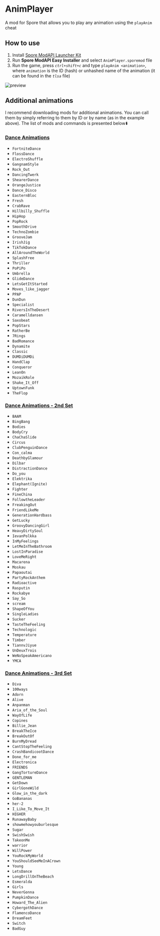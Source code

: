 # AnimPlayer
A mod for Spore that allows you to play any animation using the `playAnim` cheat

## How to use
1. Install [Spore ModAPI Launcher Kit](http://davoonline.com/sporemodder/rob55rod/ModAPI/Public/index.html)
2. Run **Spore ModAPI Easy Installer** and select `AnimPlayer.sporemod` file
3. Run the game, press *`ctrl+shift+c`* and type `playAnim <animation>`, where *`animation`* is the ID (hash) or unhashed name of the animation (it can be found in the *`tlsa`* file)

![preview](Preview.gif)

## Additional animations
I recommend downloading mods for additional animations. You can call them by simply referring to them by ID or by name (as in the example above). The list of mods and commands is presented below⬇️

### [Dance Animations](https://davoonline.com/phpBB3/viewtopic.php?t=9826)
+ `FortniteDance`
+ `FlossDance`
+ `ElectroShuffle`
+ `GangnamStyle`
+ `Rock_Out`
+ `DancingTwerk`
+ `ShearerDance`
+ `OrangeJustice`
+ `Dance_Disco`
+ `EasternBloc`
+ `Fresh`
+ `CrabRave`
+ `Hillbilly_Shuffle`
+ `HipHop`
+ `PopRock`
+ `SmoothDrive`
+ `TechnoZombie`
+ `GrooveJam`
+ `IrishJig`
+ `TikTokDance`
+ `AllAroundTheWorld`
+ `SplashFree`
+ `Thriller`
+ `PoPiPo`
+ `Umbrella`
+ `GlideDance`
+ `LetsGetItStarted`
+ `Moves_like_jagger`
+ `PPAP`
+ `DunDun`
+ `Specialist`
+ `RiversInTheDesert`
+ `Caramelldansen`
+ `Saxobeat`
+ `PopStars`
+ `RatherBe`
+ `7Rings`
+ `BadRomance`
+ `Dynamite`
+ `Classic`
+ `DUMDiDUMDi`
+ `HandClap`
+ `Conqueror`
+ `LeanOn`
+ `MozaikRole`
+ `Shake_It_Off`
+ `UptownFunk`
+ `TheFlop`

### [Dance Animations - 2nd Set](https://davoonline.com/phpBB3/viewtopic.php?p=39311&hilit=Dance+Animations+Mod+2rd+Set)
+ `BAAM`
+ `BingBang`
+ `Bodies`
+ `BodyCry`
+ `ChaChaSlide`
+ `Circus`
+ `ClubPenguinDance`
+ `Con_calma`
+ `DeathbyGlamour`
+ `Dilbar`
+ `DistractionDance`
+ `Do_you`
+ `Elektrika`
+ `Elephant(Ignite)`
+ `Fighter`
+ `FineChina`
+ `FollowtheLeader`
+ `FreakingOut`
+ `FriendLikeMe`
+ `GenerationHardbass`
+ `GetLucky`
+ `GroovyDancingGirl`
+ `HeavyDirtySoul`
+ `IevanPolkka`
+ `InMyFeelings`
+ `LetMeInTheBathroom`
+ `LostInParadise`
+ `LoveMeRight`
+ `Macarena`
+ `Moskau`
+ `Papaoutai`
+ `PartyRockAnthem`
+ `Radioactive`
+ `Rasputin`
+ `Rockabye`
+ `Say_So`
+ `scream`
+ `ShapeOfYou`
+ `SingleLadies`
+ `Sucker`
+ `TasteTheFeeling`
+ `Technologic`
+ `Temperature`
+ `Timber`
+ `TiannvJiyue`
+ `UnDeuxTrois`
+ `WeNoSpeakAmericano`
+ `YMCA`

### [Dance Animations - 3rd Set](https://davoonline.com/phpBB3/viewtopic.php?p=40665&hilit=Dance+Animations+Mod)
+ `Diva`
+ `100ways`
+ `Adorn`
+ `Alive`
+ `Anpanman`
+ `Aria_of_the_Soul`
+ `WayOfLife`
+ `Copines`
+ `Billie_Jean`
+ `BreakTheIce`
+ `BreakOutOf`
+ `BurnMyDread`
+ `CantStopTheFeeling`
+ `CrashBandicootDance`
+ `Done_for_me`
+ `Electronica`
+ `FRIENDS`
+ `GangTortureDance`
+ `GENTLEMAN`
+ `GetDown`
+ `GirlGoneWild`
+ `Glow_in_the_dark`
+ `GoBananas`
+ `her-2`
+ `I_Like_To_Move_It`
+ `HIGHER`
+ `RunawayBaby`
+ `showmehowyouburlesque`
+ `Sugar`
+ `SwishSwish`
+ `TakeonMe`
+ `warrior`
+ `WillPower`
+ `YouRockMyWorld`
+ `YouShouldSeeMeInACrown`
+ `Young`
+ `LetsDance`
+ `LongDrillOnTheBeach`
+ `Esmeralda`
+ `Girls`
+ `NeverGonna`
+ `PumpkinDance`
+ `Howard_The_Alien`
+ `CybergothDance`
+ `FlamencoDance`
+ `DreamFeet`
+ `Switch`
+ `BadGuy`

